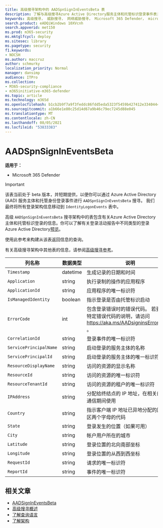 ```yaml
---
title: 高级搜寻架构中的 AADSpnSignInEventsBeta 表
description: 了解与高级搜寻Azure Active Directory服务主体和托管标识登录事件表关联的信息
keywords: 高级搜寻， 威胁搜寻， 网络威胁搜寻， Microsoft 365 Defender， microsoft 365， m365， 搜索， 查询， 遥测， 架构参考， kusto， 表格， 列， 数据类型， 说明， AlertInfo， 警报， 实体， 证据， 文件， IP 地址， 设备， 计算机， 用户， 帐户， 标识， AAD
search.product: eADQiWindows 10XVcnh
search.appverid: met150
ms.prod: m365-security
ms.mktglfcycl: deploy
ms.sitesec: library
ms.pagetype: security
f1.keywords:
- NOCSH
ms.author: maccruz
author: schmurky
localization_priority: Normal
manager: dansimp
audience: ITPro
ms.collection:
- M365-security-compliance
- m365initiative-m365-defender
ms.topic: article
ms.technology: m365d
ms.openlocfilehash: b1cb2b9f7a9f3feddc86fdd5eda5323f5459b427412e334044433f589a85f594
ms.sourcegitcommit: a1b66e1e80c25d14d67a9b46c79ec7245d88e045
ms.translationtype: MT
ms.contentlocale: zh-CN
ms.lasthandoff: 08/05/2021
ms.locfileid: "53833383"
---
```

# <a name="aadspnsignineventsbeta"></a>AADSpnSignInEventsBeta

**适用于：**

- Microsoft 365 Defender

>[!IMPORTANT]
> 该表当前处于 beta 版本，并短期提供，以便你可以通过 Azure Active Directory (AAD) 服务主体和托管身份登录事件进行 `AADSpnSignInEventsBeta` 搜寻。 我们最终将所有登录架构信息移动到 `IdentityLogonEvents` 表中。



高级 `AADSpnSignInEventsBeta` 搜寻架构中的表包含有关Azure Active Directory主体和托管标识登录的信息。你可以了解有关登录活动报告中不同类型的登录Azure Active Directory[预览](/azure/active-directory/reports-monitoring/concept-all-sign-ins)。

使用此参考来构建从该表返回信息的查询。

有关高级搜寻架构中其他表的信息，请参阅[高级搜寻参考](/windows/security/threat-protection/microsoft-defender-atp/advanced-hunting-reference)。





| 列名称 | 数据类型 | 说明 |
|-----|-----|-----|
| `Timestamp` | datetime | 生成记录的日期和时间 |
| `Application` | string | 执行录制的操作的应用程序 |
| `ApplicationId` | string | 应用程序的唯一标识符 |
| `IsManagedIdentity`    | boolean       | 指示登录是否由托管标识启动 |
| `ErrorCode`    | int | 包含登录错误时的错误代码。 若要查找特定错误代码的说明，请访问 <https://aka.ms/AADsigninsErrorCodes> 。 |
| `CorrelationId`        | string        | 登录事件的唯一标识符 |
| `ServicePrincipalName` | string        | 启动登录的服务主体的名称  |
| `ServicePrincipalId`   | string        | 启动登录的服务主体的唯一标识符  |
| `ResourceDisplayName`  | string        | 访问的资源的显示名称  |
| `ResourceId`           | string        | 访问的资源的唯一标识符  |
| `ResourceTenantId`     | string        | 访问的资源的租户的唯一标识符 |
| `IPAddress`            | string        | 分配给终结点的 IP 地址，在相关的网络通信期间使用  |
| `Country`          | string        | 指示客户端 IP 地址已异地分配的国家/地区两个字母的代码 |
| `State`                | string        | 登录发生的位置（如果可用） |
| `City`                 | string        | 帐户用户所在的城市  |
| `Latitude`             | string        | 登录位置的北向南部坐标 |
| `Longitude`            | string        | 登录位置的从西到西坐标 |
| `RequestId`            | string        | 请求的唯一标识符 |
|`ReportId` | string | 事件的唯一标识符 |

 

## <a name="related-articles"></a>相关文章

-   [AADSignInEventsBeta](./advanced-hunting-aadsignineventsbeta-table.md)
-   [高级搜寻概述](/windows/security/threat-protection/microsoft-defender-atp/advanced-hunting-overview)
-   [了解查询语言](/windows/security/threat-protection/microsoft-defender-atp/advanced-hunting-query-language)
-   [了解架构](/windows/security/threat-protection/microsoft-defender-atp/advanced-hunting-schema-reference)
